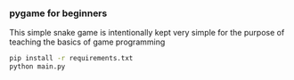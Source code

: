 ### pygame for beginners

This simple snake game is intentionally kept very simple for the purpose of teaching the basics 
of game programming

```bash
pip install -r requirements.txt
python main.py
```